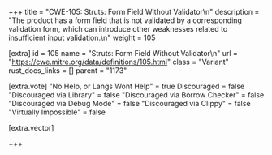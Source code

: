 +++
title = "CWE-105: Struts: Form Field Without Validator\n"
description = "The product has a form field that is not validated by a corresponding validation form, which can introduce other weaknesses related to insufficient input validation.\n"
weight = 105

[extra]
id = 105
name = "Struts: Form Field Without Validator\n"
url = "https://cwe.mitre.org/data/definitions/105.html"
class = "Variant"
rust_docs_links = []
parent = "1173"

[extra.vote]
"No Help, or Langs Wont Help" = true
Discouraged = false
"Discouraged via Library" = false
"Discouraged via Borrow Checker" = false
"Discouraged via Debug Mode" = false
"Discouraged via Clippy" = false
"Virtually Impossible" = false

[extra.vector]

+++